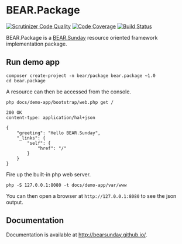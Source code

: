 # BEAR.Package

[![Scrutinizer Code Quality](https://scrutinizer-ci.com/g/bearsunday/BEAR.Package/badges/quality-score.png?b=1.x)](https://scrutinizer-ci.com/g/bearsunday/BEAR.Package/?branch=1.x)
[![Code Coverage](https://scrutinizer-ci.com/g/bearsunday/BEAR.Package/badges/coverage.png?b=1.x)](https://scrutinizer-ci.com/g/bearsunday/BEAR.Package/?branch=1.x)
[![Build Status](https://travis-ci.org/bearsunday/BEAR.Package.svg?branch=1.x)](https://travis-ci.org/bearsunday/BEAR.Package)

BEAR.Package is a [BEAR.Sunday](https://github.com/bearsunday/BEAR.Sunday) resource oriented framework implementation package.

## Run demo app

```
composer create-project -n bear/package bear.package ~1.0
cd bear.package
```

A resource can then be accessed from the console. 
```
php docs/demo-app/bootstrap/web.php get /
```
```
200 OK
content-type: application/hal+json

{
    "greeting": "Hello BEAR.Sunday",
    "_links": {
        "self": {
            "href": "/"
        }
    }
}
```
Fire up the built-in php web server.
```
php -S 127.0.0.1:8080 -t docs/demo-app/var/www
```
You can then open a browser at `http://127.0.0.1:8080` to see the json output.

## Documentation

Documentation is available at http://bearsunday.github.io/.
